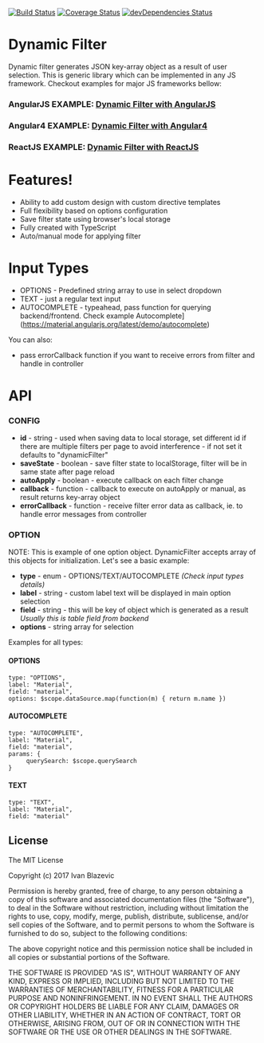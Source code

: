 [![Build Status](https://travis-ci.org/ivanblazevic/dynamic-filter.svg?branch=master)](https://travis-ci.org/ivanblazevic/dynamic-filter) [![Coverage Status](https://coveralls.io/repos/github/ivanblazevic/dynamic-filter/badge.svg?branch=master)](https://coveralls.io/github/ivanblazevic/dynamic-filter?branch=master) [![devDependencies Status](https://david-dm.org/ivanblazevic/dynamic-filter/dev-status.svg)](https://david-dm.org/ivanblazevic/dynamic-filter?type=dev)

# Dynamic Filter

Dynamic filter generates JSON key-array object as a result of user selection. This is generic library which can be implemented in any JS framework.
Checkout examples for major JS frameworks bellow:

### AngularJS EXAMPLE: [Dynamic Filter with AngularJS](https://ivanblazevic.github.io/angular-dynamic-filter/)
### Angular4 EXAMPLE: [Dynamic Filter with Angular4](https://ivanblazevic.github.io/angular-dynamic-filter/)
### ReactJS EXAMPLE: [Dynamic Filter with ReactJS](https://ivanblazevic.github.io/angular-dynamic-filter/)

# Features!

  - Ability to add custom design with custom directive templates
  - Full flexibility based on options configuration
  - Save filter state using browser's local storage
  - Fully created with TypeScript
  - Auto/manual mode for applying filter

# Input Types

  - OPTIONS - Predefined string array to use in select dropdown
  - TEXT - just a regular text input
  - AUTOCOMPLETE - typeahead, pass function for querying backend/frontend. Check  example Autocomplete](https://material.angularjs.org/latest/demo/autocomplete)

You can also:
  - pass errorCallback function if you want to receive errors from filter and handle in controller

# API

### CONFIG

- **id** - string - used when saving data to local storage, set different id if there are multiple filters per page to avoid interference - if not set it defaults to "dynamicFilter"
- **saveState** - boolean - save filter state to localStorage, filter will be in same state after page reload
- **autoApply** - boolean - execute callback on each filter change
- **callback** - function - callback to execute on autoApply or manual, as result returns key-array object
- **errorCallback** - function - receive filter error data as callback, ie. to handle error messages from controller

### OPTION

NOTE: This is example of one option object. DynamicFilter accepts array of this objects for initialization.
Let's see a basic example:

- **type** - enum - OPTIONS/TEXT/AUTOCOMPLETE *(Check input types details)*
- **label** - string - custom label text will be displayed in main option selection
- **field** - string - this will be key of object which is generated as a result *Usually this is table field from backend*
- **options** - string array for selection

Examples for all types:

#### OPTIONS
```
type: "OPTIONS",
label: "Material",
field: "material",
options: $scope.dataSource.map(function(m) { return m.name })
```
#### AUTOCOMPLETE
```
type: "AUTOCOMPLETE",
label: "Material",
field: "material",
params: {
     querySearch: $scope.querySearch
}
```
#### TEXT
```
type: "TEXT",
label: "Material",
field: "material"
```





License
----

The MIT License

Copyright (c) 2017 Ivan Blazevic

Permission is hereby granted, free of charge, to any person obtaining a copy of this software and associated documentation files (the "Software"), to deal in the Software without restriction, including without limitation the rights to use, copy, modify, merge, publish, distribute, sublicense, and/or sell copies of the Software, and to permit persons to whom the Software is furnished to do so, subject to the following conditions:

The above copyright notice and this permission notice shall be included in all copies or substantial portions of the Software.

THE SOFTWARE IS PROVIDED "AS IS", WITHOUT WARRANTY OF ANY KIND, EXPRESS OR IMPLIED, INCLUDING BUT NOT LIMITED TO THE WARRANTIES OF MERCHANTABILITY, FITNESS FOR A PARTICULAR PURPOSE AND NONINFRINGEMENT. IN NO EVENT SHALL THE AUTHORS OR COPYRIGHT HOLDERS BE LIABLE FOR ANY CLAIM, DAMAGES OR OTHER LIABILITY, WHETHER IN AN ACTION OF CONTRACT, TORT OR OTHERWISE, ARISING FROM, OUT OF OR IN CONNECTION WITH THE SOFTWARE OR THE USE OR OTHER DEALINGS IN THE SOFTWARE.
